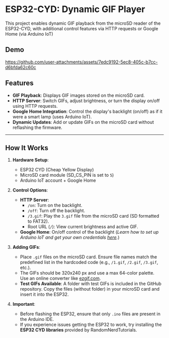 # ESP32-CYD: Dynamic GIF Player

This project enables dynamic GIF playback from the microSD reader of the ESP32-CYD, with additional control features via HTTP requests or Google Home (via Arduino IoT)

## Demo

https://github.com/user-attachments/assets/7edc9192-5ec8-405c-b7cc-d6bfda62c60c

## Features

-  **GIF Playback**: Displays GIF images stored on the microSD card.
-  **HTTP Server**: Switch GIFs, adjust brightness, or turn the display on/off using HTTP requests.
-  **Google Home Integration**: Control the display's backlight (on/off) as if it were a smart lamp (uses Arduino IoT).
-  **Dynamic Updates**: Add or update GIFs on the microSD card without reflashing the firmware.

---

## How It Works

1. **Hardware Setup**:
   - ESP32 CYD (Cheap Yellow Display)
   - MicroSD card module (SD_CS_PIN is set to `5`)
   - Arduino IoT account + Google Home

2. **Control Options**:
   - **HTTP Server**:
     - `/on`: Turn on the backlight.
     - `/off`: Turn off the backlight.
     - `/3.gif`: Play the `3.gif` file from the microSD card (SD formatted to FAT32).
     - Root URL (`/`): View current brightness and active GIF.
   - **Google Home**: On/off control of the backlight (*Learn how to set up Arduino IoT and get your own credentials [here](https://docs.arduino.cc/arduino-cloud/guides/overview/).*)

3. **Adding GIFs**:
   - Place `.gif` files on the microSD card. Ensure file names match the predefined list in the hardcoded code (e.g., `/1.gif`, `/2.gif`, `/3.gif`, etc.). 
   - The GIFs should be 320x240 px and use a max 64-color palette. Use an online converter like [ezgif.com](https://ezgif.com/). 
   - **Test GIFs Available**: A folder with test GIFs is included in the GitHub repository. Copy the files (without folder) in your microSD card and insert it into the ESP32. 

4. **Important**:
   - Before flashing the ESP32, ensure that only `.ino` files are present in the Arduino IDE.
   - If you experience issues getting the ESP32 to work, try installing the **ESP32 CYD libraries** provided by RandomNerdTutorials.

